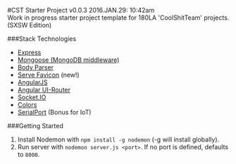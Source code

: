#CST Starter Project v0.0.3
2016.JAN.29: 10:42am <br>
Work in progress starter project template for 180LA 'CoolShitTeam' projects. (SXSW Edition)

###Stack Technologies
- [Express](http://expressjs.com/)
- [Mongoose (MongoDB middleware)](http://mongoosejs.com/)
- [Body Parser](https://www.npmjs.com/package/body-parser)
- [Serve Favicon](https://github.com/expressjs/serve-favicon) (new!)
- [AngularJS](https://angularjs.org/)
- [Angular UI-Router](http://angular-ui.github.io/ui-router/site/#/api/ui.router)
- [Socket.IO](http://socket.io/)
- [Colors](https://www.npmjs.com/package/colors)
- [SerialPort](https://www.npmjs.com/package/serialport) (Bonus for IoT)

###Getting Started
1. Install Nodemon with ``` npm install -g nodemon ``` (-g will install globally).
2. Run server with ``` nodemon server.js <port> ```.  If no port is defined, defaults to ```8000```.